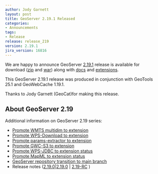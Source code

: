 ```yaml
---
author: Jody Garnett
layout: post
title: GeoServer 2.19.1 Released
categories:
- Announcements
tags:
- Release
release: release_219
version: 2.19.1
jira_version: 16816
---
```


We are happy to announce GeoServer [2.19.1](/release/2.19.1/) release is available for download  ([zip](https://sourceforge.net/projects/geoserver/files/GeoServer/2.19.1/geoserver-2.19.1-bin.zip/download) and [war](https://sourceforge.net/projects/geoserver/files/GeoServer/2.19.1/geoserver-2.19.1-war.zip/download)) along with [docs](https://sourceforge.net/projects/geoserver/files/GeoServer/2.19.1/geoserver-2.19.1-htmldoc.zip/download) and [extensions](https://sourceforge.net/projects/geoserver/files/GeoServer/2.19.1/extensions/).

This GeoServer 2.19.1 release was produced in conjunction with GeoTools 25.1 and GeoWebCache 1.19.1.

Thanks to Jody Garnett (GeoCat)for making this release.

## About GeoServer 2.19

Additional information on GeoServer 2.19 series:

  * [Promote WMTS multidim to extension](https://github.com/geoserver/geoserver/wiki/GSIP-196)
  * [Promote WPS-Download to extension](https://github.com/geoserver/geoserver/wiki/GSIP-195)
  * [Promote params-extractor to extension](https://github.com/geoserver/geoserver/wiki/GSIP-194)
  * [Promote GWC-S3 to extension](https://github.com/geoserver/geoserver/wiki/GSIP-193)
  * [Promote WPS-JDBC to extension status](https://github.com/geoserver/geoserver/wiki/GSIP-197)
  * [Promote MapML to extension status](https://github.com/geoserver/geoserver/wiki/GSIP-200)
  * [GeoServer repository transition to main branch](main-branch.html)
  * Release notes ([2.19.0](https://osgeo-org.atlassian.net/jira/secure/ReleaseNote.jspa?projectId=10000&version=16816)|[2.19.0](https://osgeo-org.atlassian.net/jira/secure/ReleaseNote.jspa?projectId=10000&version=16814) &#124; [2.19-RC](https://osgeo-org.atlassian.net/secure/ReleaseNote.jspa?projectId=10000&version=16766) )
